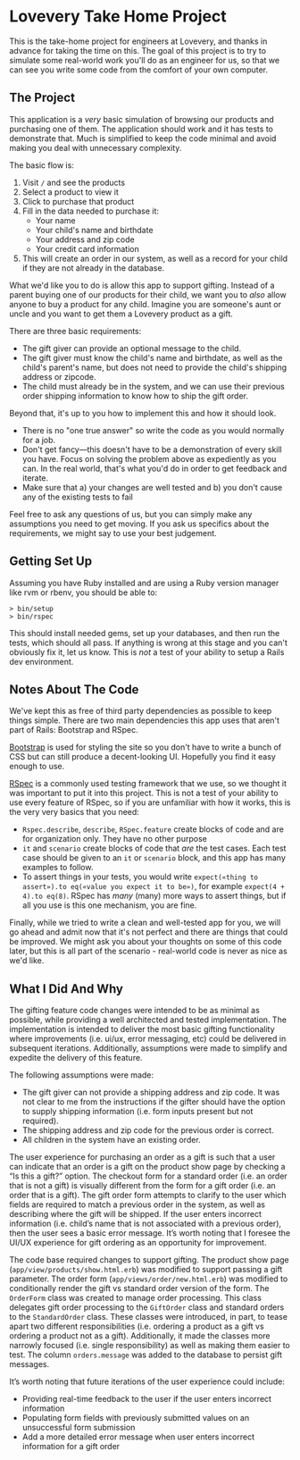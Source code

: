 # Lovevery Take Home Project

This is the take-home project for engineers at Lovevery, and thanks in advance for taking the time on this.  The
goal of this project is to try to simulate some real-world work you'll do as an engineer for us, so that we can
see you write some code from the comfort of your own computer.

## The Project

This application is a *very* basic simulation of browsing our products and purchasing one of them.  The
application should work and it has tests to demonstrate that.  Much is simplified to keep the code minimal and
avoid making you deal with unnecessary complexity.

The basic flow is:

1. Visit `/` and see the products
1. Select a product to view it
1. Click to purchase that product
1. Fill in the data needed to purchase it:
   - Your name
   - Your child's name and birthdate
   - Your address and zip code
   - Your credit card information
1. This will create an order in our system, as well as a record for your child if they are not already in the database.

What we'd like you to do is allow this app to support gifting.  Instead of a parent buying one of our products for
their child, we want you to *also* allow anyone to buy a product for any child. Imagine you are someone's aunt or
uncle and you want to get them a Lovevery product as a gift.

There are three basic requirements:

* The gift giver can provide an optional message to the child.
* The gift giver must know the child's name and birthdate, as well as the child's parent's name, but does not need
to provide the child's shipping address or zipcode.
* The child must already be in the system, and we can use their previous order shipping information to know how to
ship the gift order.

Beyond that, it's up to you how to implement this and how it should look.

* There is no "one true answer" so write the code as you would normally for a job.
* Don't get fancy—this doesn't have to be a demonstration of every skill you have. Focus on solving the problem above as expediently as you can.  In the real world, that's what you'd do in order to get feedback and iterate.
* Make sure that a) your changes are well tested and b) you don't cause any of the existing tests to fail

Feel free to ask any questions of us, but you can simply make any assumptions you need to get moving. If you ask
us specifics about the requirements, we might say to use your best judgement.

## Getting Set Up

Assuming you have Ruby installed and are using a Ruby version manager like rvm or rbenv, you should be able to:

```
> bin/setup
> bin/rspec
```

This should install needed gems, set up your databases, and then run the tests, which should all pass.  If
anything is wrong at this stage and you can't obviously fix it, let us know.  This is *not* a test of your ability
to setup a Rails dev environment.

## Notes About The Code

We've kept this as free of third party dependencies as possible to keep things simple.  There are two main
dependencies this app uses that aren't part of Rails: Bootstrap and RSpec.

[Bootstrap](https://getbootstrap.com/) is used for styling the site so you don't have to write a bunch of CSS but
can still produce a decent-looking UI.  Hopefully you find it easy enough to use.

[RSpec](https://rspec.info) is a commonly used testing framework that we use, so we thought it was important to
put it into this project.  This is not a test of your ability to use every feature of RSpec, so if you are
unfamiliar with how it works, this is the very very basics that you need:

* `Rspec.describe`, `describe`, `RSpec.feature` create blocks of code and are for organization only.  They have no
other purpose
* `it` and `scenario` create blocks of code that *are* the test cases.  Each test case should be given to an `it`
or `scenario` block, and this app has many examples to follow.
* To assert things in your tests, you would write `expect(«thing to assert»).to eq(«value you expect it to be»)`, for example `expect(4 + 4).to eq(8)`.  RSpec has *many* (many) more ways to assert things, but if all you use is this one mechanism, you are fine.

Finally, while we tried to write a clean and well-tested app for you, we will go ahead and admit now that it's not
perfect and there are things that could be improved.  We might ask you about your thoughts on some of this code
later, but this is all part of the scenario - real-world code is never as nice as we'd like.

## What I Did And Why

The gifting feature code changes were intended to be as minimal as possible, while providing a well architected and 
tested implementation. The implementation is intended to deliver the most basic gifting functionality where improvements 
(i.e. ui/ux, error messaging, etc) could be delivered in subsequent iterations. Additionally, assumptions were made to 
simplify and expedite the delivery of this feature. 

The following assumptions were made:

* The gift giver can not provide a shipping address and zip code. It was not clear to me from the instructions if the 
  gifter should have the option to supply shipping information (i.e. form inputs present but not required).
* The shipping address and zip code for the previous order is correct.
* All children in the system have an existing order.

The user experience for purchasing an order as a gift is such that a user can indicate that an order is a gift on the 
product show page by checking a “Is this a gift?” option. The checkout form for a standard order (i.e. an order that is 
not a gift) is visually different from the form for a gift order (i.e. an order that is a gift). The gift order form 
attempts to clarify to the user which fields are required to match a previous order in the system, as well as describing 
where the gift will be shipped. If the user enters incorrect information (i.e. child’s name that is not associated with
a previous order), then the user sees a basic error message. It’s worth noting that I foresee the UI/UX experience for 
gift ordering as an opportunity for improvement.

The code base required changes to support gifting. The product show page (`app/view/products/show.html.erb`) was modified 
to support passing a gift parameter. The order form (`app/views/order/new.html.erb`) was modified to conditionally render 
the gift vs standard order version of the form. The `OrderForm` class was created to manage order processing. This class 
delegates gift order processing to the `GiftOrder` class and standard orders to the `StandardOrder` class. These classes 
were introduced, in part, to tease apart two different responsibilities (i.e. ordering a product as a gift vs ordering a 
product not as a gift). Additionally, it made the classes more narrowly focused (i.e. single responsibility) as well as 
making them easier to test. The column `orders.message` was added to the database to persist gift messages.

It’s worth noting that future iterations of the user experience could include:

* Providing real-time feedback to the user if the user enters incorrect information
* Populating form fields with previously submitted values on an unsuccessful form submission
* Add a more detailed error message when user enters incorrect information for a gift order
